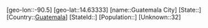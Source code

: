 ﻿---
location: [14.63333,-90.5]
type: City
tags:
- geo/City


SpocWebEntityId: 35989
isDeleted: false
confidential: public

---
[geo-lon::-90.5]
[geo-lat::14.63333]
[name::Guatemala City]
[State::]
[Country::[Guatemala](geo/Continent/South-America/Guatemala.md)]
[StateId::]
[Population::]
[Unknown::32]

